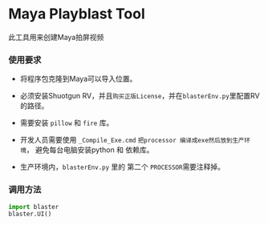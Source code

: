 Maya Playblast Tool
====
此工具用来创建Maya拍屏视频


### 使用要求
- 将程序包克隆到Maya可以导入位置。

- 必须安装Shuotgun RV，并且`购买正版License`，并在`blasterEnv.py`里配置RV的路径。

- 需要安装 `pillow` 和 `fire` 库。

- 开发人员需要使用 `_Compile_Exe.cmd` `把processor 编译成exe然后放到生产环境`，
  避免每台电脑安装python 和 依赖库。

- 生产环境内，`blasterEnv.py` 里的 第二个 `PROCESSOR`需要注释掉。




### 调用方法
```python
import blaster
blaster.UI()
```
